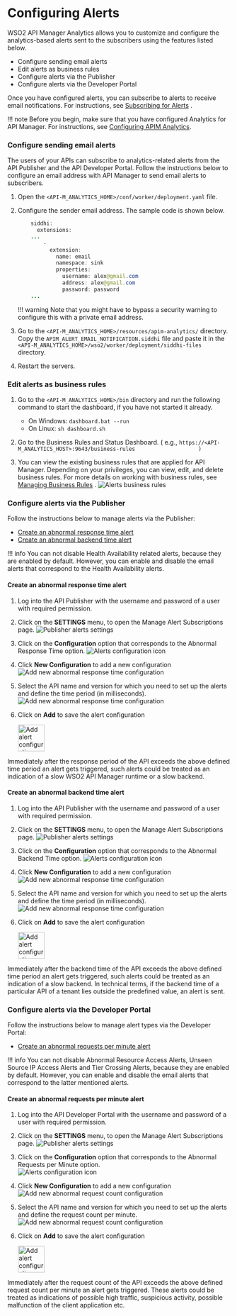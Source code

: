 # Configuring Alerts

WSO2 API Manager Analytics allows you to customize and configure the analytics-based alerts sent to the subscribers using the features listed below.

-   Configure sending email alerts
-   Edit alerts as business rules
-   Configure alerts via the Publisher
-   Configure alerts via the Developer Portal

Once you have configured alerts, you can subscribe to alerts to receive email notifications. For instructions, see [Subscribing for Alerts](../../../../../Learn/Analytics/ManagingAlertsWithRealTimeAnalytics/subscribing-for-alerts/) .

!!! note
     Before you begin, make sure that you have configured Analytics for API Manager. For instructions, see [Configuring APIM Analytics](../../../../../Learn/Analytics/configuring-apim-analytics/).


### Configure sending email alerts

The users of your APIs can subscribe to analytics-related alerts from the API Publisher and the API Developer Portal. Follow the instructions below to configure an email address with API Manager to send email alerts to subscribers.

1.  Open the `<API-M_ANALYTICS_HOME>/conf/worker/deployment.yaml` file.
2.  Configure the sender email address. The sample code is shown below.

    ``` java
        siddhi:
          extensions:
        ...
            -
              extension:
                name: email
                namespace: sink
                properties:
                  username: alex@gmail.com
                  address: alex@gmail.com
                  password: password 
        ...
    ```

    !!! warning
          Note that you might have to bypass a security warning to configure this with a private email address.


3.  Go to the `<API-M_ANALYTICS_HOME>/resources/apim-analytics/` directory. Copy the `APIM_ALERT_EMAIL_NOTIFICATION.siddhi` file and paste it in the `<API-M_ANALYTICS_HOME>/wso2/worker/deployment/siddhi-files` directory.
4.  Restart the servers.

### Edit alerts as business rules

1.  Go to the `<API-M_ANALYTICS_HOME>/bin` directory and run the following command to start the dashboard, if you have not started it already.

    -   On Windows: `dashboard.bat --run` 
    -   On Linux: `sh dashboard.sh`

2.  Go to the Business Rules and Status Dashboard. ( e.g., `https://<API-M_ANALYTICS_HOST>:9643/business-rules                    )         `
3.  You can view the existing business rules that are applied for API Manager. Depending on your privileges, you can view, edit, and delete business rules.
    For more details on working with business rules, see [Managing Business Rules](https://ei.docs.wso2.com/en/latest/streaming-integrator/admin/creating-business-rules-templates/#managing-business-rules) .
    ![Alerts business rules](../../../../assets/img/Learn/alerts-business-rules.png)

### Configure alerts via the Publisher

Follow the instructions below to manage alerts via the Publisher:

- [Create an abnormal response time alert](../../../../../Learn/Analytics/ManagingAlertsWithRealTimeAnalytics/configuring-alerts/#create-an-abnormal-response-time-alert/)
- [Create an abnormal backend time alert](../../../../../Learn/Analytics/ManagingAlertsWithRealTimeAnalytics/configuring-alerts/#create-an-abnormal-backend-time-alert/)

!!! info
     You can not disable Health Availability related alerts, because they are enabled by default. However, you can enable and disable the email alerts that correspond to the Health Availability alerts.

#### Create an abnormal response time alert

1.  Log into the API Publisher with the username and password of a user with required permission.
2.  Click on the **SETTINGS** menu, to open the Manage Alert Subscriptions page.
![Publisher alerts settings](../../../../assets/img/Learn/alerts-settings-publisher.png)

3.  Click on the **Configuration** option that corresponds to the Abnormal Response Time option.
![Alerts configuration icon](../../../../assets/img/Learn/alerts-config-icon.png)

4.  Click **New Configuration** to add a new configuration
![Add new abnormal response time configuration](../../../../assets/img/Learn/alerts-abnormal-response-time-config-new.png)

5.  Select the API name and version for which you need to set up the alerts and define the time period (in milliseconds).
![Add new abnormal response time configuration](../../../../assets/img/Learn/alerts-abnormal-response-time-config.png)

6.  Click on **Add** to save the alert configuration <br />
    <html>
        <head />
        <body>
            <img src="../../../../assets/img/Learn/alerts-config-add.png" alt="Add alert configuration" title="Add alert configuration" width="60" />
        </body>
    </html>
    
Immediately after the response period of the API exceeds the above defined time period an alert gets triggered, such alerts could be treated as an indication of a slow WSO2 API Manager runtime or a slow backend.

#### Create an abnormal backend time alert

1.  Log into the API Publisher with the username and password of a user with required permission.
2.  Click on the **SETTINGS** menu, to open the Manage Alert Subscriptions page.
![Publisher alerts settings](../../../../assets/img/Learn/alerts-settings-publisher.png)

3.  Click on the **Configuration** option that corresponds to the Abnormal Backend Time option.
![Alerts configuration icon](../../../../assets/img/Learn/alerts-config-icon.png)

4.  Click **New Configuration** to add a new configuration
![Add new abnormal response time configuration](../../../../assets/img/Learn/alerts-abnormal-backend-time-config-new.png)

5.  Select the API name and version for which you need to set up the alerts and define the time period (in milliseconds).
![Add new abnormal response time configuration](../../../../assets/img/Learn/alerts-abnormal-backend-time-config.png)

6.  Click on **Add** to save the alert configuration <br />
    <html>
        <head />
        <body>
            <img src="../../../../assets/img/Learn/alerts-config-add.png" alt="Add alert configuration" title="Add alert configuration" width="60" />
        </body>
    </html>
    
Immediately after the backend time of the API exceeds the above defined time period an alert gets triggered, such alerts could be treated as an indication of a slow backend. In technical terms, if the backend time of a particular API of a tenant lies outside the predefined value, an alert is sent.
### Configure alerts via the Developer Portal

Follow the instructions below to manage alert types via the Developer Portal:

- [Create an abnormal requests per minute alert](../../../../../Learn/Analytics/ManagingAlertsWithRealTimeAnalytics/configuring-alerts/#create-an-abnormal-requests-per-minute-alert/)

!!! info
     You can not disable Abnormal Resource Access Alerts, Unseen Source IP Access Alerts and Tier Crossing Alerts, because they are enabled by default. However, you can enable and disable the email alerts that correspond to the latter mentioned alerts.
     
#### Create an abnormal requests per minute alert

1.  Log into the API Developer Portal with the username and password of a user with required permission.
2.  Click on the **SETTINGS** menu, to open the Manage Alert Subscriptions page.
![Publisher alerts settings](../../../../assets/img/Learn/alerts-settings-devportal.png)

3.  Click on the **Configuration** option that corresponds to the Abnormal Requests per Minute option. <br />
![Alerts configuration icon](../../../../assets/img/Learn/alerts-config-icon.png)

4.  Click **New Configuration** to add a new configuration
![Add new abnormal request count configuration](../../../../assets/img/Learn/alerts-abnormal-request-per-min-config-new.png)

5.  Select the API name and version for which you need to set up the alerts and define the request count per minute.
![Add new abnormal request count configuration](../../../../assets/img/Learn/alerts-abnormal-request-per-min-config.png)

6.  Click on **Add** to save the alert configuration <br />
    <html>
        <head />
        <body>
            <img src="../../../../assets/img/Learn/alerts-config-add.png" alt="Add alert configuration" title="Add alert configuration" width="60" />
        </body>
    </html>

Immediately after the request count of the API exceeds the above defined request count per minute an alert gets triggered. These alerts could be treated as indications of possible high traffic, suspicious activity, possible malfunction of the client application etc.